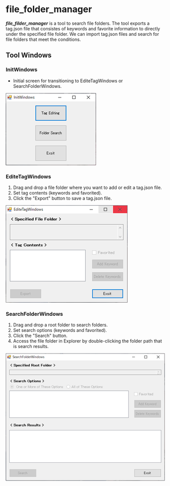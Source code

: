 # file_folder_manager

***file_filder_manager*** is a tool to search file folders.
The tool exports a tag.json file that consistes of keywords and favorite information to directly under the specified file folder.
We can import tag.json files and search for file folders that meet the conditions.

## Tool Windows

### InitWindows
- Initial screen for transitioning to EditeTagWindows or SearchFolderWindows.

![InitWindows](data/imgs/InitWindows.PNG)

### EditeTagWindows
1. Drag and drop a file folder where you want to add or edit a tag.json file.
2. Set tag contents (keywords and favorited).
3. Click the "Export" button to save a tag.json file.

![EditTagWindows](data/imgs/EditTagWindows.PNG)

### SearchFolderWindows
1. Drag and drop a root folder to search folders.
2. Set search options (keywords and favorited).
3. Click the "Search" button.
4. Access the file folder in Explorer by double-clicking the folder path that is search results.

![SearchFolderWindows](data/imgs/SearchFolderWindows.PNG)
